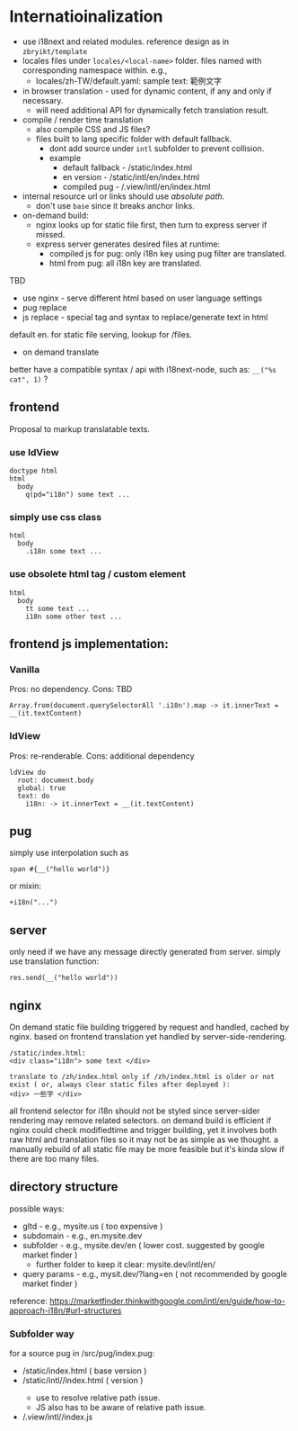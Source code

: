 # Internatioinalization

 - use i18next and related modules. reference design as in `zbryikt/template`
 - locales files under `locales/<local-name>` folder. files named with corresponding namespace within. e.g., 
   - locales/zh-TW/default.yaml:
     sample text: 範例文字
 - in browser translation - used for dynamic content, if any and only if necessary. 
   - will need additional API for dynamically fetch translation result.
 - compile / render time translation
   - also compile CSS and JS files?
   - files built to lang specific folder with default fallback.
     - dont add source under `intl` subfolder to prevent collision.
     - example
       - default fallback - /static/index.html
       - en version - /static/intl/en/index.html
       - compiled pug - /.view/intl/en/index.html
 - internal resource url or links should use *absolute path*.
   - don't use `base` since it breaks anchor links.
 - on-demand build:
   - nginx looks up for static file first, then turn to express server if missed.
   - express server generates desired files at runtime:
     - compiled js for pug: only i18n key using pug filter are translated.
     - html from pug: all i18n key are translated.



TBD

 * use nginx - serve different html based on user language settings
 * pug replace
 * js replace - special tag and syntax to replace/generate text in html

default en. for static file serving, lookup for <lang>/files.
 * on demand translate

better have a compatible syntax / api with i18next-node, such as: `__("%s cat", 1)` ?

## frontend

Proposal to markup translatable texts.

### use ldView

    doctype html
    html
      body
        q(pd="i18n") some text ...


### simply use css class

    html
      body
        .i18n some text ...


### use obsolete html tag / custom element

    html
      body
        tt some text ...
        i18n some other text ...

## frontend js implementation:

### Vanilla

Pros: no dependency.
Cons: TBD


    Array.from(document.querySelectorAll '.i18n').map -> it.innerText = __(it.textContent)


### ldView

Pros: re-renderable.
Cons: additional dependency

    ldView do
      root: document.body
      global: true
      text: do
        i18n: -> it.innerText = __(it.textContent)


## pug

simply use interpolation such as 

    span #{__("hello world")}

or mixin:

    +i18n("...")


## server 

only need if we have any message directly generated from server. simply use translation function:

    res.send(__("hello world"))


## nginx

On demand static file building triggered by request and handled, cached by nginx.
based on frontend translation yet handled by server-side-rendering.

    /static/index.html:
    <div class="i18n"> some text </div>

    translate to /zh/index.html only if /zh/index.html is older or not exist ( or, always clear static files after deployed ):
    <div> 一些字 </div>



all frontend selector for i18n should not be styled since server-sider rendering may remove related selectors.
on demand build is efficient if nginx could check modifiedtime and trigger building, yet it involves both raw html and  translation files so it may not be as simple as we thought. a manually rebuild of all static file may be more feasible but it's kinda slow if there are too many files.


## directory structure

possible ways: 

 - gltd - e.g., mysite.us ( too expensive )
 - subdomain - e.g., en.mysite.dev 
 - subfolder - e.g., mysite.dev/en ( lower cost. suggested by google market finder )
   - further folder to keep it clear: mysite.dev/intl/en/
 - query params - e.g., mysit.dev/?lang=en ( not recommended by google market finder )

reference: https://marketfinder.thinkwithgoogle.com/intl/en/guide/how-to-approach-i18n/#url-structures

### Subfolder way

for a source pug in /src/pug/index.pug:

 - /static/index.html ( base version )
 - /static/intl/<locale>/index.html ( <locale> version )
   - use <base> to resolve relative path issue.
   - JS also has to be aware of relative path issue.
 - /.view/intl/<locale>/index.js 
 

